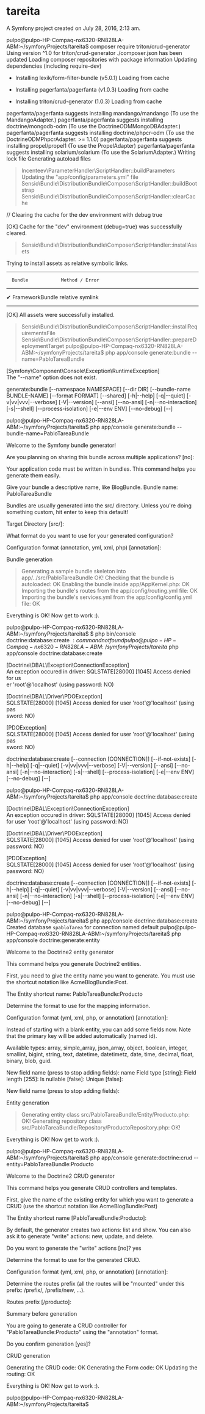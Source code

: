 tareita
=======

A Symfony project created on July 28, 2016, 2:13 am.

pulpo@pulpo-HP-Compaq-nx6320-RN828LA-ABM:~/symfonyProjects/tareita$ composer require triton/crud-generator
Using version ^1.0 for triton/crud-generator
./composer.json has been updated
Loading composer repositories with package information
Updating dependencies (including require-dev)
  - Installing lexik/form-filter-bundle (v5.0.1)
    Loading from cache

  - Installing pagerfanta/pagerfanta (v1.0.3)
    Loading from cache

  - Installing triton/crud-generator (1.0.3)
    Loading from cache

pagerfanta/pagerfanta suggests installing mandango/mandango (To use the MandangoAdapter.)
pagerfanta/pagerfanta suggests installing doctrine/mongodb-odm (To use the DoctrineODMMongoDBAdapter.)
pagerfanta/pagerfanta suggests installing doctrine/phpcr-odm (To use the DoctrineODMPhpcrAdapter. >= 1.1.0)
pagerfanta/pagerfanta suggests installing propel/propel1 (To use the PropelAdapter)
pagerfanta/pagerfanta suggests installing solarium/solarium (To use the SolariumAdapter.)
Writing lock file
Generating autoload files
> Incenteev\ParameterHandler\ScriptHandler::buildParameters
Updating the "app/config/parameters.yml" file
> Sensio\Bundle\DistributionBundle\Composer\ScriptHandler::buildBootstrap
> Sensio\Bundle\DistributionBundle\Composer\ScriptHandler::clearCache

 // Clearing the cache for the dev environment with debug true                                                          


 [OK] Cache for the "dev" environment (debug=true) was successfully cleared.                                            


> Sensio\Bundle\DistributionBundle\Composer\ScriptHandler::installAssets

 Trying to install assets as relative symbolic links.

 --- ----------------- ------------------ 
      Bundle            Method / Error    
 --- ----------------- ------------------ 
  ✔   FrameworkBundle   relative symlink  
 --- ----------------- ------------------ 


 [OK] All assets were successfully installed.                                                                           


> Sensio\Bundle\DistributionBundle\Composer\ScriptHandler::installRequirementsFile
> Sensio\Bundle\DistributionBundle\Composer\ScriptHandler::prepareDeploymentTarget
pulpo@pulpo-HP-Compaq-nx6320-RN828LA-ABM:~/symfonyProjects/tareita$ php app/console generate:bundle --name=PabloTareaBundle

                                                          
  [Symfony\Component\Console\Exception\RuntimeException]  
  The "--name" option does not exist.                     
                                                          

generate:bundle [--namespace NAMESPACE] [--dir DIR] [--bundle-name BUNDLE-NAME] [--format FORMAT] [--shared] [-h|--help] [-q|--quiet] [-v|vv|vvv|--verbose] [-V|--version] [--ansi] [--no-ansi] [-n|--no-interaction] [-s|--shell] [--process-isolation] [-e|--env ENV] [--no-debug] [--] <command>

pulpo@pulpo-HP-Compaq-nx6320-RN828LA-ABM:~/symfonyProjects/tareita$ php app/console generate:bundle --bundle-name=PabloTareaBundle

                                            
  Welcome to the Symfony bundle generator!  
                                            

Are you planning on sharing this bundle across multiple applications? [no]:  

Your application code must be written in bundles. This command helps
you generate them easily.

Give your bundle a descriptive name, like BlogBundle.
Bundle name: PabloTareaBundle

Bundles are usually generated into the src/ directory. Unless you're
doing something custom, hit enter to keep this default!

Target Directory [src/]: 

What format do you want to use for your generated configuration?

Configuration format (annotation, yml, xml, php) [annotation]: 

                     
  Bundle generation  
                     

> Generating a sample bundle skeleton into app/../src/PabloTareaBundle OK!
> Checking that the bundle is autoloaded: OK
> Enabling the bundle inside app/AppKernel.php: OK
> Importing the bundle's routes from the app/config/routing.yml file: OK
> Importing the bundle's services.yml from the app/config/config.yml file: OK

                                         
  Everything is OK! Now get to work :).  
                                         

pulpo@pulpo-HP-Compaq-nx6320-RN828LA-ABM:~/symfonyProjects/tareita$ $ php bin/console doctrine:database:create
$: command not found
pulpo@pulpo-HP-Compaq-nx6320-RN828LA-ABM:~/symfonyProjects/tareita$ php app/console doctrine:database:create

                                                                               
  [Doctrine\DBAL\Exception\ConnectionException]                                
  An exception occured in driver: SQLSTATE[28000] [1045] Access denied for us  
  er 'root'@'localhost' (using password: NO)                                   
                                                                               

                                                                               
  [Doctrine\DBAL\Driver\PDOException]                                          
  SQLSTATE[28000] [1045] Access denied for user 'root'@'localhost' (using pas  
  sword: NO)                                                                   
                                                                               

                                                                               
  [PDOException]                                                               
  SQLSTATE[28000] [1045] Access denied for user 'root'@'localhost' (using pas  
  sword: NO)                                                                   
                                                                               

doctrine:database:create [--connection [CONNECTION]] [--if-not-exists] [-h|--help] [-q|--quiet] [-v|vv|vvv|--verbose] [-V|--version] [--ansi] [--no-ansi] [-n|--no-interaction] [-s|--shell] [--process-isolation] [-e|--env ENV] [--no-debug] [--] <command>

pulpo@pulpo-HP-Compaq-nx6320-RN828LA-ABM:~/symfonyProjects/tareita$ php app/console doctrine:database:create

                                                                                                                         
  [Doctrine\DBAL\Exception\ConnectionException]                                                                          
  An exception occured in driver: SQLSTATE[28000] [1045] Access denied for user 'root'@'localhost' (using password: NO)  
                                                                                                                         

                                                                                         
  [Doctrine\DBAL\Driver\PDOException]                                                    
  SQLSTATE[28000] [1045] Access denied for user 'root'@'localhost' (using password: NO)  
                                                                                         

                                                                                         
  [PDOException]                                                                         
  SQLSTATE[28000] [1045] Access denied for user 'root'@'localhost' (using password: NO)  
                                                                                         

doctrine:database:create [--connection [CONNECTION]] [--if-not-exists] [-h|--help] [-q|--quiet] [-v|vv|vvv|--verbose] [-V|--version] [--ansi] [--no-ansi] [-n|--no-interaction] [-s|--shell] [--process-isolation] [-e|--env ENV] [--no-debug] [--] <command>

pulpo@pulpo-HP-Compaq-nx6320-RN828LA-ABM:~/symfonyProjects/tareita$ php app/console doctrine:database:create
Created database `spabloTarea` for connection named default
pulpo@pulpo-HP-Compaq-nx6320-RN828LA-ABM:~/symfonyProjects/tareita$ php app/console doctrine:generate:entity

                                             
  Welcome to the Doctrine2 entity generator  
                                             


This command helps you generate Doctrine2 entities.

First, you need to give the entity name you want to generate.
You must use the shortcut notation like AcmeBlogBundle:Post.

The Entity shortcut name: PabloTareaBundle:Producto

Determine the format to use for the mapping information.

Configuration format (yml, xml, php, or annotation) [annotation]: 

Instead of starting with a blank entity, you can add some fields now.
Note that the primary key will be added automatically (named id).

Available types: array, simple_array, json_array, object, 
boolean, integer, smallint, bigint, string, text, datetime, datetimetz, 
date, time, decimal, float, binary, blob, guid.

New field name (press <return> to stop adding fields): name
Field type [string]: 
Field length [255]: 
Is nullable [false]: 
Unique [false]: 

New field name (press <return> to stop adding fields): 

                     
  Entity generation  
                     

> Generating entity class src/PabloTareaBundle/Entity/Producto.php: OK!
> Generating repository class src/PabloTareaBundle/Repository/ProductoRepository.php: OK!

                                         
  Everything is OK! Now get to work :).  
                                         

pulpo@pulpo-HP-Compaq-nx6320-RN828LA-ABM:~/symfonyProjects/tareita$ php app/console generate:doctrine:crud --entity=PabloTareaBundle:Producto

                                           
  Welcome to the Doctrine2 CRUD generator  
                                           


This command helps you generate CRUD controllers and templates.

First, give the name of the existing entity for which you want to generate a CRUD
(use the shortcut notation like AcmeBlogBundle:Post)

The Entity shortcut name [PabloTareaBundle:Producto]: 

By default, the generator creates two actions: list and show.
You can also ask it to generate "write" actions: new, update, and delete.

Do you want to generate the "write" actions [no]? yes     

Determine the format to use for the generated CRUD.

Configuration format (yml, xml, php, or annotation) [annotation]: 

Determine the routes prefix (all the routes will be "mounted" under this
prefix: /prefix/, /prefix/new, ...).

Routes prefix [/producto]: 

                             
  Summary before generation  
                             

You are going to generate a CRUD controller for "PabloTareaBundle:Producto"
using the "annotation" format.

Do you confirm generation [yes]? 

                   
  CRUD generation  
                   

Generating the CRUD code: OK
Generating the Form code: OK
Updating the routing: OK

                                         
  Everything is OK! Now get to work :).  
                                         

pulpo@pulpo-HP-Compaq-nx6320-RN828LA-ABM:~/symfonyProjects/tareita$ 

